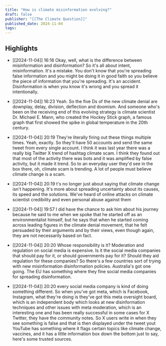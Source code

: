 ```yaml
---
title: "How is climate misinformation evolving?"
draft: false
publisher: "[[The Climate Question]]"
published_date: 2024-11-04
tags:
---
```



## Highlights
* [[2024-11-04]] 16:16  Okay, well, what is the difference between misinformation and disinformation? So it's all about intent, misinformation. It's a mistake. You don't know that you're spreading false information and you might be doing it in good faith so you believe the piece of information that you're spreading. It's an accident. Disinformation is when you know it's wrong and you spread it intentionally.

* [[2024-11-04]] 16:23  Yeah. So the five Ds of the new climate denial are downplay, delay, division, deflection and doomism. And someone who's been on the receiving end of this evolving strategy is climate scientist Dr. Michael E. Mann, who created the Hockey Stick graph, a famous graph that first showed the spike in global temperature in the 20th century.

* [[2024-11-04]] 20:19  They're literally firing out these things multiple times. Yeah, exactly. So they'll have 50 accounts and send the same tweet from every single account. I think it was last year there was a really big Twitter X trend of hashtag climate scam. I think they found out that most of the activity there was bots and it was amplified by false activity, but it made it trend. So to an everyday user they'd see in the box there, oh, climate scam is trending. A lot of people must believe climate change is a scam.

* [[2024-11-04]] 20:19  t's no longer just about saying that climate change isn't happening. It's more about spreading uncertainty about its causes, its speed and the solutions. We've heard of online attacks on climate scientist credibility and even personal abuse against them

* [[2024-11-04]] 19:57  I did have the chance to ask him about his journey because he said to me when we spoke that he started off as an environmentalist himself, but he says that when he started coming across leading figures in the climate denial movement, that he felt persuaded by their arguments and by their views, even though again, they are not necessarily based on fact.

* [[2024-11-04]] 20:20  Whose responsibility is it? Moderation and regulation on social media is expensive. Is it the social media companies that should pay for it, or should governments pay for it? Should they aid regulation for these companies? So there's a few countries sort of trying with new misinformation disinformation policies. Australia's got one going. The EU has something where they fine social media companies for spreading disinformation.

* [[2024-11-04]] 20:20  every social media company is kind of doing something different. So when you've got meta, which is Facebook, Instagram, what they're doing is they've got this meta oversight board, which is an independent body which looks at new disinformation techniques and other issues with meta moderation, which is an interesting one and has been really successful in some cases for X Twitter, they have the community notes. So X users write in when they see something is false and that is then displayed under the tweet yout YouTube has something where it flags certain topics like climate change, vaccines, and it has a little information box down the bottom just to say, here's some trusted sources.

